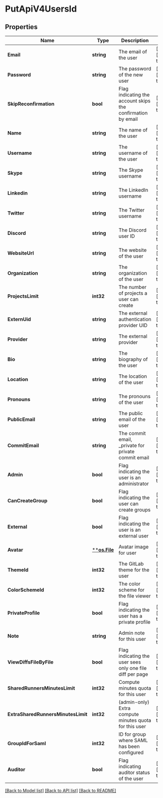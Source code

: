 # PutApiV4UsersId

## Properties
Name | Type | Description | Notes
------------ | ------------- | ------------- | -------------
**Email** | **string** | The email of the user | [optional] [default to null]
**Password** | **string** | The password of the new user | [optional] [default to null]
**SkipReconfirmation** | **bool** | Flag indicating the account skips the confirmation by email | [optional] [default to null]
**Name** | **string** | The name of the user | [optional] [default to null]
**Username** | **string** | The username of the user | [optional] [default to null]
**Skype** | **string** | The Skype username | [optional] [default to null]
**Linkedin** | **string** | The LinkedIn username | [optional] [default to null]
**Twitter** | **string** | The Twitter username | [optional] [default to null]
**Discord** | **string** | The Discord user ID | [optional] [default to null]
**WebsiteUrl** | **string** | The website of the user | [optional] [default to null]
**Organization** | **string** | The organization of the user | [optional] [default to null]
**ProjectsLimit** | **int32** | The number of projects a user can create | [optional] [default to null]
**ExternUid** | **string** | The external authentication provider UID | [optional] [default to null]
**Provider** | **string** | The external provider | [optional] [default to null]
**Bio** | **string** | The biography of the user | [optional] [default to null]
**Location** | **string** | The location of the user | [optional] [default to null]
**Pronouns** | **string** | The pronouns of the user | [optional] [default to null]
**PublicEmail** | **string** | The public email of the user | [optional] [default to null]
**CommitEmail** | **string** | The commit email, _private for private commit email | [optional] [default to null]
**Admin** | **bool** | Flag indicating the user is an administrator | [optional] [default to null]
**CanCreateGroup** | **bool** | Flag indicating the user can create groups | [optional] [default to null]
**External** | **bool** | Flag indicating the user is an external user | [optional] [default to null]
**Avatar** | [****os.File**](*os.File.md) | Avatar image for user | [optional] [default to null]
**ThemeId** | **int32** | The GitLab theme for the user | [optional] [default to null]
**ColorSchemeId** | **int32** | The color scheme for the file viewer | [optional] [default to null]
**PrivateProfile** | **bool** | Flag indicating the user has a private profile | [optional] [default to null]
**Note** | **string** | Admin note for this user | [optional] [default to null]
**ViewDiffsFileByFile** | **bool** | Flag indicating the user sees only one file diff per page | [optional] [default to null]
**SharedRunnersMinutesLimit** | **int32** | Compute minutes quota for this user | [optional] [default to null]
**ExtraSharedRunnersMinutesLimit** | **int32** | (admin-only) Extra compute minutes quota for this user | [optional] [default to null]
**GroupIdForSaml** | **int32** | ID for group where SAML has been configured | [optional] [default to null]
**Auditor** | **bool** | Flag indicating auditor status of the user | [optional] [default to null]

[[Back to Model list]](../README.md#documentation-for-models) [[Back to API list]](../README.md#documentation-for-api-endpoints) [[Back to README]](../README.md)


